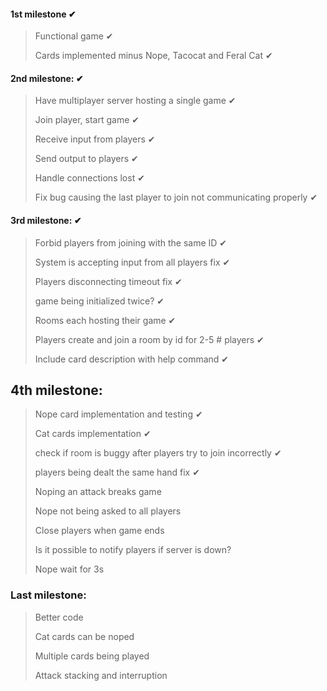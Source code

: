 #### 1st milestone ✔
> Functional game ✔
> 
> Cards implemented minus Nope, Tacocat and Feral Cat ✔

#### 2nd milestone:  ✔
> Have multiplayer server hosting a single game ✔
> 
> Join player, start game ✔
> 
> Receive input from players ✔
> 
> Send output to players ✔
> 
> Handle connections lost  ✔
> 
> Fix bug causing the last player to join not communicating properly ✔

#### 3rd milestone:  ✔
> Forbid players from joining with the same ID ✔
> 
> System is accepting input from all players fix ✔
> 
> Players disconnecting timeout fix ✔
> 
> game being initialized twice? ✔
>
> Rooms each hosting their game ✔
> 
> Players create and join a room by id for 2-5 # players ✔
>
> Include card description with help command ✔

## 4th milestone:
> Nope card implementation and testing ✔
>
> Cat cards implementation ✔
>
> check if room is buggy after players try to join incorrectly ✔
> 
> players being dealt the same hand fix ✔
> 
> Noping an attack breaks game
> 
> Nope not being asked to all players
> 
> Close players when game ends
> 
> Is it possible to notify players if server is down?
>
> Nope wait for 3s


### Last milestone:
> Better code
>
> Cat cards can be noped
> 
> Multiple cards being played
> 
> Attack stacking and interruption

